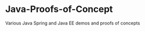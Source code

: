 Java-Proofs-of-Concept
======================

Various Java Spring and Java EE demos and proofs of concepts
